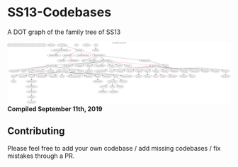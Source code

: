 # SS13-Codebases
A DOT graph of the family tree of SS13

![Graph](https://raw.githubusercontent.com/CthulhuOnIce/SS13-Codebases/master/tree.svg?sanitize=true)
**Compiled September 11th, 2019**

## Contributing
Please feel free to add your own codebase / add missing codebases / fix mistakes through a PR.

